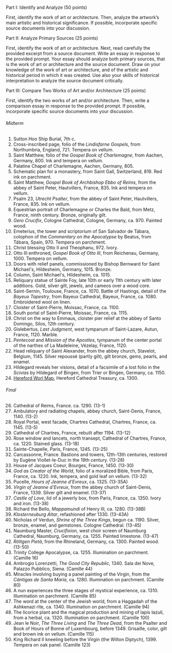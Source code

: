 Part I: Identify and Analyze (50 points)

First, identify the work of art or architecture. Then, analyze the artwork’s main artistic and historical significance. If possible, incorporate specific source documents into your discussion.

Part II: Analyze Primary Sources (25 points)

First, identify the work of art or architecture. Next, read carefully the provided excerpt from a source document. Write an essay in response to the provided prompt. Your essay should analyze both primary sources, that is the work of art or architecture and the source document. Draw on your knowledge of the work of art or architecture, and of the artistic and historical period in which it was created. Use also your skills of historical interpretation to analyze the source document critically.

Part III: Compare Two Works of Art and/or Architecture (25 points)

First, identify the two works of art and/or architecture. Then, write a comparison essay in response to the provided prompt. If possible, incorporate specific source documents into your discussion.

###### Midterm
1. Sutton Hoo Ship Burial, 7th c.
2. Cross-inscribed page, folio of the _Lindisfarne Gospels_, from Northumbria, England, 721. Tempera on vellum.
3. Saint Matthew, folio of the _Gospel Book of Charlemagne_, from Aachen, Germany, 800. Ink and tempera on vellum.
4. Palatine Chapel of Charlemagne, Aachen, Germany, 805.
5. Schematic plan for a monastery, from Saint Gall, Switzerland, 819. Red ink on parchment.
6. Saint Matthew, _Gospel Book of Archbishop Ebbo of Reims_, from the abbey of Saint Peter, Hautvillers, France, 835. Ink and tempera on vellum.
7. Psalm 23, _Utrecht Psalter_, from the abbey of Saint Peter, Hautvillers, France, 835. Ink on vellum.
8. Equestrian portrait of Charlemagne or Charles the Bald, from Metz, France, ninth century. Bronze, originally gilt.
9. _Gero Crucifix_, Cologne Cathedral, Cologne, Germany, ca. 970. Painted wood.
10. Emeterius, the tower and scriptorium of San Salvador de Tábara, colophon of the _Commentary on the Apocalypse_ by Beatus, from Tábara, Spain, 970. Tempera on parchment.
11. Christ blessing Otto II and Theophanu, 972. Ivory.
12. Otto III enthroned, _Gospel Book of Otto III_, from Reichenau, Germany, 1000. Tempera on vellum.
13. Doors with relief panels, commissioned by Bishop Bernward for Saint Michael's, Hildesheim, Germany, 1015. Bronze.
14. Column, Saint Michael's, Hildesheim, ca. 1015.
15. Reliquary statue of Sainte Foy, late 10th or early 11th century with later additions. Gold, silver gilt, jewels, and cameos over a wood core.
16. Saint-Sernin, Toulouse, France, ca. 1070.
Battle of Hastings, detail of the _Bayeux Tapestry_, from Bayeux Cathedral, Bayeux, France, ca. 1080. Embroidered wool on linen.
17. Cloister of Saint-Pierre, Moissac, France, ca. 1100.
18. South portal of Saint-Pierre, Moissac, France, ca. 1115.
19. Christ on the way to Emmaus, cloister pier relief at the abbey of Santo Domingo, Silos, 12th century.
20. Gislebertus, _Last Judgment_, west tympanum of Saint-Lazare, Autun, France, 1120. Marble.
21. _Pentecost_ and _Mission of the Apostles_, tympanum of the center portal of the narthex of La Madeleine, Vézelay, France, 1120.
22. Head reliquary of Saint Alexander, from the abbey church, Stavelot, Belgium, 1145. Silver repoussé (partly gilt), gilt bronze, gems, pearls, and enamel.
22. Hildegard reveals her visions, detail of a facsimile of a lost folio in the _Scivias_ by Hildegard of Bingen, from Trier or Bingen, Germany, ca. 1150.
23. [Hereford Worl Map](https://www.themappamundi.co.uk/mappa-mundi/), Hereford Cathedral Treasury, ca. 1300.

###### Final
26. Cathedral of Reims, France. ca. 1290. (13-1)
27. Ambulatory and radiating chapels, abbey church, Saint-Denis, France, 1140. (13-2)
28. Royal Portal, west facade, Chartres Cathedral, Chartres, France, ca. 1145. (13-5)
29. Cathedral of Chartres, France, rebuilt after 1194. (13-12)
30. Rose window and lancets, north transept, Cathedral of Chartres, France, ca. 1220. Stained glass. (13-18)
31. Sainte-Chapelle, Paris, France, 1245. (13-25)
32. Carcassonne, France. Bastions and towers, 12th-13th centuries, restored by Eugène Viollet-le-Duc in the 19th century. (13-28)
33. House of Jacques Coeur, Bourges, France, 1450. (13-30)
34. _God as Creator of the World_, folio of a moralized Bible, from Paris, France, ca. 1220. Ink, tempera, and gold leaf on vellum. (13-32)
35. Pucelle, _Hours of Jeanne d'Evreux_, ca. 1325. (13-35A)
36. _Virgin of Jeanne d'Evreux_, from the abbey church of Saint-Denis, France, 1339. Silver gilt and enamel. (13-37)
37. _Castle of Love_, lid of a jewerly box, from Paris, France, ca. 1350. Ivory and iron. (13-38)
38. Richard the Bello, _Mappamundi_ of Henry III, ca. 1280. (13-38B)
39. _Klosterneuburg Altar_, refashioned after 1330. (13-43A)
40. Nicholas of Verdun, _Shrine of the Three Kings_, begun ca. 1190. Silver, bronze, enamel, and gemstones. Cologne Cathedral. (13-45)
41. Naumburg Master, _Crucifixion_, west choir screen of Naumburg Cathedral, Naumburg, Germany, ca. 1255. Painted limestone. (13-47)
42. _Röttgen Pietà_, from the Rhineland, Germany, ca. 1300. Painted wood. (13-50)
43. Trinity College Apocalypse, ca. 1255. Illumination on parchment. (Camille 16)
44. Ambrogio Lorenzetti, _The Good City Republic_, 1340. Sala dei Nove, Palazzo Pubblico, Siena. (Camille 44)
45. Miracles involving buying a panel painting of the Virgin, from the _Cántigas de Santa María_, ca. 1280. Illumination on parchment. (Camille 80)
46. A nun experiences the three stages of mystical experience, ca. 1310. Illumination on parchment. (Camille 85)
47. The word at the center of the Jewish world, from a Haggadah of the Ashkenazi rite, ca. 1340. Illumination on parchment. (Camille 94)
48. The licorice plant and the magical production and mining of lapis lazuli, from a herbal, ca. 1320. Illumination on parchment. (Camille 100)
49. Jean le Noir, _The Three Living_ and _The Three Dead_, from the Psalter and Book of Hours of Bonne of Luxembourg, before 1349. Grisaille, color, gilt and  brown ink on vellum. (Camille 115)
50. King Richard II kneeling before the Virgin (the Wilton Diptych), 1399. Tempera on oak panel. (Camille 123)
